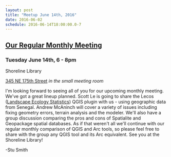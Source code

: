 ```yaml
---
layout: post
title: "Meetup June 14th, 2016"
date: 2016-06-02
schedule: 2016-06-14T18:00:00.0-7
---
```


[Our Regular Monthly Meeting](http://www.meetup.com/Puget-Sound-QGIS-Users-Group/events/231356815/)
-----------------------------

### Tuesday June 14th, 6 - 8pm

Shoreline Library

[345 NE 175th Street](http://www.openstreetmap.org/?mlat=47.75560&mlon=-122.32504#map=18/47.75560/-122.32504) *in the small meeting room*

I'm looking forward to seeing all of you for our upcoming monthly meeting.  We've got a great lineup planned.  Scott Le is going to share the Lecos ([Landscape Ecology Statistics](https://conservationecology.wordpress.com/qgis-plugins-and-scripts/lecos-land-cover-statistics/)) QGIS plugin with us - using geographic data from Senegal.  Andrew McAninch will cover a variety of issues including fixing geometry errors, terrain analysis and the modeler.  We'll also have a group discussion comparing the pros and cons of Spatialite and Geopackage spatial databases.  As if that weren't all we'll continue with our regular monthly comparison of QGIS and Arc tools, so please feel free to share with the group any QGIS tool and its Arc equivalent.  See you at the Shoreline Library!

-Stu Smith